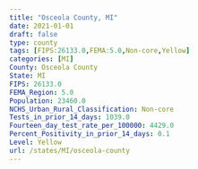 ```yaml
---
title: "Osceola County, MI"
date: 2021-01-01
draft: false
type: county
tags: [FIPS:26133.0,FEMA:5.0,Non-core,Yellow]
categories: [MI]
County: Osceola County
State: MI
FIPS: 26133.0
FEMA_Region: 5.0
Population: 23460.0
NCHS_Urban_Rural_Classification: Non-core
Tests_in_prior_14_days: 1039.0
Fourteen_day_test_rate_per_100000: 4429.0
Percent_Positivity_in_prior_14_days: 0.1
Level: Yellow
url: /states/MI/osceola-county
---
```



